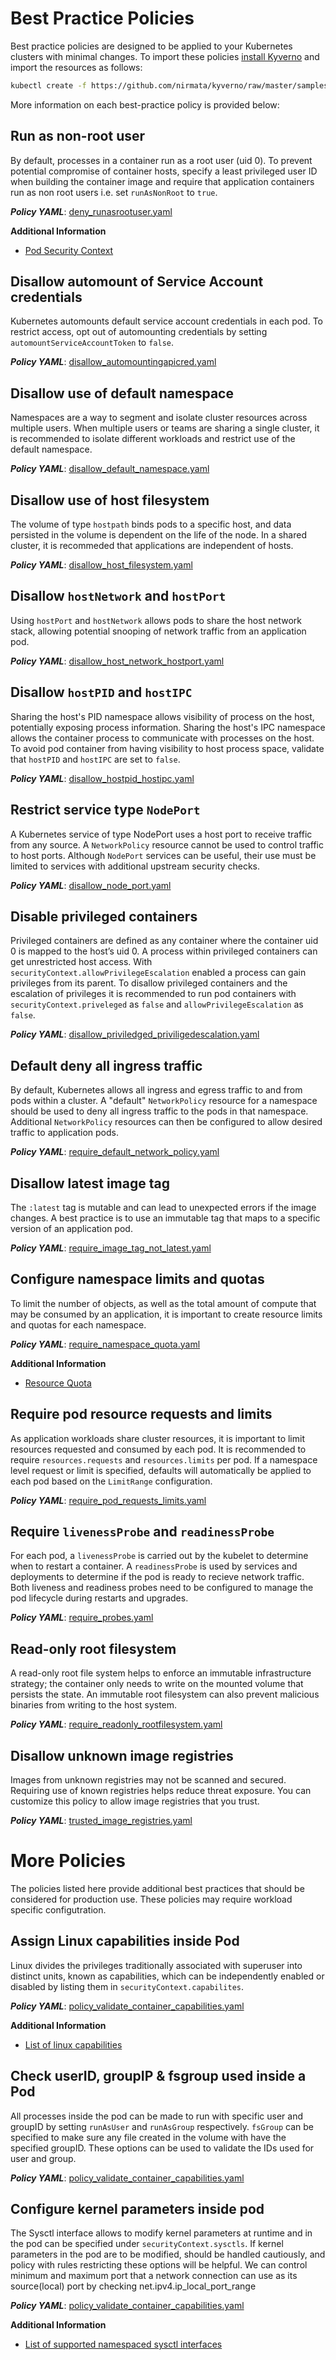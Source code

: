 # Best Practice Policies

Best practice policies are designed to be applied to your Kubernetes clusters with minimal changes. To import these policies [install Kyverno](../documentation/installation.md) and import the resources as follows:

````bash
kubectl create -f https://github.com/nirmata/kyverno/raw/master/samples/best_practices/
````

More information on each best-practice policy is provided below:

## Run as non-root user

By default, processes in a container run as a root user (uid 0). To prevent potential compromise of container hosts, specify a least privileged user ID when building the container image and require that application containers run as non root users i.e. set `runAsNonRoot` to `true`.

***Policy YAML***: [deny_runasrootuser.yaml](best_practices/deny_runasrootuser.yaml) 

**Additional Information**
* [Pod Security Context](https://kubernetes.io/docs/tasks/configure-pod-container/security-context/)


## Disallow automount of Service Account credentials

Kubernetes automounts default service account credentials in each pod. To restrict access, opt out of automounting credentials by setting `automountServiceAccountToken` to `false`.

***Policy YAML***: [disallow_automountingapicred.yaml](best_practices/disallow_automountingapicred.yaml) 


## Disallow use of default namespace

Namespaces are a way to segment and isolate cluster resources across multiple users. When multiple users or teams are sharing a single cluster, it is recommended to isolate different workloads and restrict use of the default namespace.

***Policy YAML***: [disallow_default_namespace.yaml](best_practices/disallow_default_namespace.yaml) 


## Disallow use of host filesystem

The volume of type `hostpath` binds pods to a specific host, and data persisted in the volume is dependent on the life of the node. In a shared cluster, it is recommeded that applications are independent of hosts.

***Policy YAML***: [disallow_host_filesystem.yaml](best_practices/disallow_host_filesystem.yaml) 


## Disallow `hostNetwork` and `hostPort`

Using `hostPort` and `hostNetwork` allows pods to share the host network stack, allowing potential snooping of network traffic from an application pod. 

***Policy YAML***: [disallow_host_network_hostport.yaml](best_practices/disallow_host_network_hostport.yaml)


## Disallow `hostPID` and `hostIPC`

Sharing the host's PID namespace allows visibility of process on the host, potentially exposing process information. 
Sharing the host's IPC namespace allows the container process to communicate with processes on the host. To avoid pod container from having visibility to host process space, validate that `hostPID` and `hostIPC` are set to `false`.

***Policy YAML***: [disallow_hostpid_hostipc.yaml](best_practices/disallow_hostpid_hostipc.yaml)


## Restrict service type `NodePort`  

A Kubernetes service of type NodePort uses a host port to receive traffic from any source. A `NetworkPolicy` resource cannot be used to control traffic to host ports. Although `NodePort` services can be useful, their use must be limited to services with additional upstream security checks. 

***Policy YAML***: [disallow_node_port.yaml](best_practices/disallow_node_port.yaml)


## Disable privileged containers

Privileged containers are defined as any container where the container uid 0 is mapped to the host’s uid 0. A process within privileged containers can get unrestricted host access. With `securityContext.allowPrivilegeEscalation` enabled a process can gain privileges from its parent.
To disallow privileged containers and the escalation of privileges it is recommended to run pod containers with `securityContext.priveleged` as `false` and `allowPrivilegeEscalation` as `false`.

***Policy YAML***: [disallow_priviledged_priviligedescalation.yaml](best_practices/disallow_priviledged_priviligedescalation.yaml)

## Default deny all ingress traffic

By default, Kubernetes allows all ingress and egress traffic to and from pods within a cluster. A "default" `NetworkPolicy` resource for a namespace should be used to deny all ingress traffic to the pods in that namespace. Additional `NetworkPolicy` resources can then be configured to allow desired traffic to application pods.

***Policy YAML***: [require_default_network_policy.yaml](best_practices/require_default_network_policy.yaml)


## Disallow latest image tag

The `:latest` tag is mutable and can lead to unexpected errors if the image changes. A best practice is to use an immutable tag that maps to a specific version of an application pod.

***Policy YAML***: [require_image_tag_not_latest.yaml](best_practices/require_image_tag_not_latest.yaml)

## Configure namespace limits and quotas

To limit the number of objects, as well as the total amount of compute that may be consumed by an application, it is important to create resource limits and quotas for each namespace.

***Policy YAML***: [require_namespace_quota.yaml](best_practices/require_namespace_quota.yaml) 

**Additional Information**
* [Resource Quota](https://kubernetes.io/docs/concepts/policy/resource-quotas/)


## Require pod resource requests and limits

As application workloads share cluster resources, it is important to limit resources requested and consumed by each pod. It is recommended to require `resources.requests` and `resources.limits` per pod. If a namespace level request or limit is specified, defaults will automatically be applied to each pod based on the `LimitRange` configuration. 

***Policy YAML***: [require_pod_requests_limits.yaml](best_practices/require_pod_requests_limits.yaml)


## Require `livenessProbe` and `readinessProbe`

For each pod, a `livenessProbe` is carried out by the kubelet to determine when to restart a container. A `readinessProbe` is used by services and deployments to determine if the pod is ready to recieve network traffic.
Both liveness and readiness probes need to be configured to manage the pod lifecycle during restarts and upgrades.

***Policy YAML***: [require_probes.yaml](best_practices/require_probes.yaml)


## Read-only root filesystem

A read-only root file system helps to enforce an immutable infrastructure strategy; the container only needs to write on the mounted volume that persists the state. An immutable root filesystem can also prevent malicious binaries from writing to the host system.

***Policy YAML***: [require_readonly_rootfilesystem.yaml](best_practices/require_readonly_rootfilesystem.yaml)


## Disallow unknown image registries

Images from unknown registries may not be scanned and secured. Requiring use of known registries helps reduce threat exposure. You can customize this policy to allow image registries that you trust.

***Policy YAML***: [trusted_image_registries.yaml](best_practices/trusted_image_registries.yaml) 


# More Policies

The policies listed here provide additional best practices that should be considered for production use. These policies may require workload specific configutration. 

## Assign Linux capabilities inside Pod

Linux divides the privileges traditionally associated with superuser into distinct units, known as capabilities, which can be independently enabled or disabled by listing them in `securityContext.capabilites`. 

***Policy YAML***: [policy_validate_container_capabilities.yaml](more/policy_validate_container_capabilities.yaml)

**Additional Information**
* [List of linux capabilities](https://github.com/torvalds/linux/blob/master/include/uapi/linux/capability.h)


## Check userID, groupIP & fsgroup used inside a Pod
All processes inside the pod can be made to run with specific user and groupID by setting `runAsUser` and `runAsGroup` respectively. `fsGroup` can be specified to make sure any file created in the volume with have the specified groupID. These options can be used to validate the IDs used for user and group.

***Policy YAML***: [policy_validate_container_capabilities.yaml](more/policy_validate_user_group_fsgroup_id.yaml)


## Configure kernel parameters inside pod
The Sysctl interface allows to modify kernel parameters at runtime and in the pod can be specified under `securityContext.sysctls`. If kernel parameters in the pod are to be modified, should be handled cautiously, and policy with rules restricting these options will be helpful. We can control minimum and maximum port that a network connection can use as its source(local) port by checking net.ipv4.ip_local_port_range

***Policy YAML***: [policy_validate_container_capabilities.yaml](more/policy_validate_sysctl_configs.yaml)

**Additional Information**
* [List of supported namespaced sysctl interfaces](https://kubernetes.io/docs/tasks/administer-cluster/sysctl-cluster/) 

